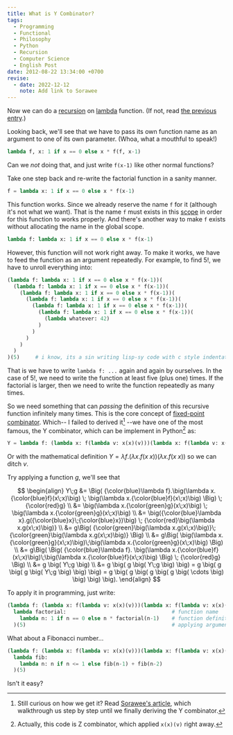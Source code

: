 ```yaml
---
title: What is Y Combinator?
tags:
  - Programming
  - Functional
  - Philosophy
  - Python
  - Recursion
  - Computer Science
  - English Post
date: 2012-08-22 13:34:00 +0700
revise:
  - date: 2022-12-12
    note: Add link to Sorawee
---
```


Now we can do a [recursion][] on [lambda][] function. (If not, read [the previous entry][self lambda recursion].)

Looking back, we'll see that we have to pass its own function name as an argument to one of its own parameter. (Whoa, what a mouthful to speak!)

``` python
lambda f, x: 1 if x == 0 else x * f(f, x-1)
```

Can we *not* doing that, and just write `f(x-1)` like other normal functions?

Take one step back and re-write the factorial function in a sanity manner.

``` python
f = lambda x: 1 if x == 0 else x * f(x-1)
```

This function works. Since we already reserve the name `f` for it (although it's not what we want). That is the name `f` must exists in this [scope][] in order for this function to works properly. And there's another way to make `f` exists without allocating the name in the global scope.

``` python
lambda f: lambda x: 1 if x == 0 else x * f(x-1)
```

However, this function will not work right away. To make it works, we have to feed the function as an argument repeatedly. For example, to find $5!$, we have to unroll everything into:

``` python
(lambda f: lambda x: 1 if x == 0 else x * f(x-1))(
  (lambda f: lambda x: 1 if x == 0 else x * f(x-1))(
    (lambda f: lambda x: 1 if x == 0 else x * f(x-1))(
      (lambda f: lambda x: 1 if x == 0 else x * f(x-1))(
        (lambda f: lambda x: 1 if x == 0 else x * f(x-1))(
          (lambda f: lambda x: 1 if x == 0 else x * f(x-1))(
            (lambda whatever: 42)
          )
        )
      )
    )
  )
)(5)     # i know, its a sin writing lisp-sy code with c style indentation
```

That is we have to write `lambda f: ...` again and again by ourselves. In the case of $5!$, we need to write the function at least five (plus one) times. If the factorial is larger, then we need to write the function repeatedly as many times.

So we need something that can *passing* the definition of this recursive function infinitely many times. This is the core concept of [fixed-point combinator][]. Which-- I failed to derived it[^1] --we have one of the most famous, the Y combinator, which can be implement in Python[^2] as:

``` python
Y = lambda f: (lambda x: f(lambda v: x(x)(v)))(lambda x: f(lambda v: x(x)(v)))
```

Or with the mathematical definition $Y = \lambda f.(\lambda x.f(x\;x))(\lambda x.f(x\;x))$ so we can ditch $v$.

Try applying a function $g$, we'll see that

$$
\begin{align}
Y\;g &= \Big( {\color{blue}\lambda f}.\big(\lambda x.{\color{blue}f}(x\;x)\big) \; \big(\lambda x.{\color{blue}f}(x\;x)\big) \Big) \; {\color{red}g}  \\
     &= \big(\lambda x.{\color{green}g}(x\;x)\big) \; \big(\lambda x.{\color{green}g}(x\;x)\big) \\
     &= \big({\color{blue}\lambda x}.g({\color{blue}x}\;{\color{blue}x})\big) \; {\color{red}\big(\lambda x.g(x\;x)\big)} \\
     &= g\Big( {\color{green}\big(\lambda x.g(x\;x)\big)}\;{\color{green}\big(\lambda x.g(x\;x)\big)} \Big) \\
     &= g\Big( \big(\lambda x.{\color{green}g}(x\;x)\big)\;\big(\lambda x.{\color{green}g}(x\;x)\big) \Big) \\
     &= g\Big( \Big( {\color{blue}\lambda f}. \big(\lambda x.{\color{blue}f}(x\;x)\big)\;\big(\lambda x.{\color{blue}f}(x\;x)\big) \Big) \; {\color{red}g} \Big) \\
     &= g \big( Y\;g \big) \\
     &= g \big( g \big( Y\;g \big) \big) = g \big( g \big( g \big( Y\;g \big) \big) \big) = g \big( g \big( g \big( g \big( \cdots \big) \big) \big) \big).
\end{align}
$$

To apply it in programming, just write:

``` python
(lambda f: (lambda x: f(lambda v: x(x)(v)))(lambda x: f(lambda v: x(x)(v))))( # Y
  lambda factorial:                                  # function name
    lambda n: 1 if n == 0 else n * factorial(n-1)    # function definition
  )(5)                                               # applying argument
```

What about a Fibonacci number...

``` python
(lambda f: (lambda x: f(lambda v: x(x)(v)))(lambda x: f(lambda v: x(x)(v))))(
  lambda fib:
    lambda n: n if n <= 1 else fib(n-1) + fib(n-2)
  )(5)
```

Isn't it easy?

[^1]: Still curious on how we get it? Read [Sorawee's article][sorawee y-comb], which walkthrough us step by step until we finally deriving the Y combinator.
[^2]: Actually, this code is Z combinator, which applied `x(x)(v)` right away.


[self lambda recursion]: /2012/08/21/recursion-on-lambda.html

[sorawee y-comb]://homes.cs.washington.edu/~sorawee/en/blog/2017/10-05-deriving-Y.html

[recursion]: //en.wikipedia.org/wiki/Recursion
[lambda]: //en.wikipedia.org/wiki/Anonymous_function
[scope]: //en.wikipedia.org/wiki/Scope_(computer_science)
[fixed-point combinator]: //en.wikipedia.org/wiki/Fixed-point_combinator
